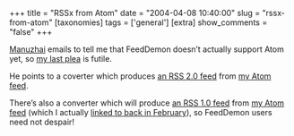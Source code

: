 +++
title = "RSSx from Atom"
date = "2004-04-08 10:40:00"
slug = "rssx-from-atom"
[taxonomies]
tags = ['general']
[extra]
show_comments = "false"
+++

[Manuzhai](http://www.manuzhai.nl/) emails to tell me that FeedDemon doesn’t actually support Atom yet, so [my last plea](http://pipthepixie.tripod.com/blog/archive/2004_04_01_blog.html#108141678369205603) is futile.

He points to a coverter which produces [an RSS 2.0 feed](http://www.2rss.com/atom2rss.php?atom=http%3A%2F%2Fpipthepixie.tripod.com%2Fatom.xml&encoding=) from [my Atom feed](http://pipthepixie.tripod.com/atom.xml).

There’s also a converter which will produce [an RSS 1.0 feed](http://cavedoni.com/2004/02/rss1?uri=http%3A%2F%2Fpipthepixie.tripod.com%2Fatom.xml) from [my Atom feed](http://pipthepixie.tripod.com/atom.xml) (which I actually [linked to back in February](http://pipthepixie.tripod.com/blog/archive/2004_02_01_blog.html#107790158331555027)), so FeedDemon users need not despair!
